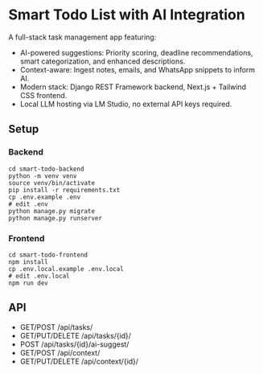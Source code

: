 # Smart Todo List with AI Integration

A full-stack task management app featuring:
- AI-powered suggestions: Priority scoring, deadline recommendations, smart categorization, and enhanced descriptions.
- Context-aware: Ingest notes, emails, and WhatsApp snippets to inform AI.
- Modern stack: Django REST Framework backend, Next.js + Tailwind CSS frontend.
- Local LLM hosting via LM Studio, no external API keys required.

## Setup

### Backend
```
cd smart-todo-backend
python -m venv venv
source venv/bin/activate
pip install -r requirements.txt
cp .env.example .env
# edit .env
python manage.py migrate
python manage.py runserver
```

### Frontend
```
cd smart-todo-frontend
npm install
cp .env.local.example .env.local
# edit .env.local
npm run dev
```

## API
- GET/POST /api/tasks/
- GET/PUT/DELETE /api/tasks/{id}/
- POST /api/tasks/{id}/ai-suggest/
- GET/POST /api/context/
- GET/PUT/DELETE /api/context/{id}/

